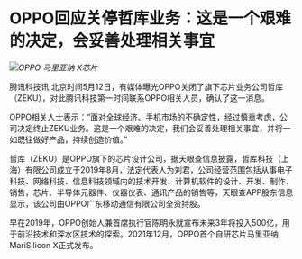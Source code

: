 # OPPO回应关停哲库业务：这是一个艰难的决定，会妥善处理相关事宜

![](https://inews.gtimg.com/om_bt/Oo9WLBk5GxgX1wvq85gnk8wGxEhduL3khC0zfqIl1uE3oAA/1000)_OPPO
马里亚纳 X芯片_

腾讯科技讯 北京时间5月12日，有媒体曝光OPPO关闭了旗下芯片业务公司哲库（ZEKU），对此腾讯科技第一时间联系OPPO相关人员，确认了这一消息。

OPPO相关人士表示：“面对全球经济、手机市场的不确定性，经过慎重考虑，公司决定终止ZEKU业务。这是一个艰难的决定，我们会妥善处理相关事宜，并将一如既往做好产品，持续创造价值。”

哲库（ZEKU）是OPPO旗下的芯片设计公司，据天眼查信息披露，哲库科技（上海）有限公司成立于2019年8月，法定代表人为刘君，公司经营范围包括从事电子科技、网络科技、信息科技领域内的技术开发、计算机软件的设计、开发、制作、销售，芯片、半导体元器件、仪器仪表、通讯产品的销售等，天眼查APP股东信息显示，该公司由OPPO广东移动通信有限公司全资持股。

早在2019年，OPPO创始人兼首席执行官陈明永就宣布未来3年将投入500亿，用于前沿技术和深水区技术的探索。2021年12月，OPPO首个自研芯片马里亚纳MariSilicon
X正式发布。

